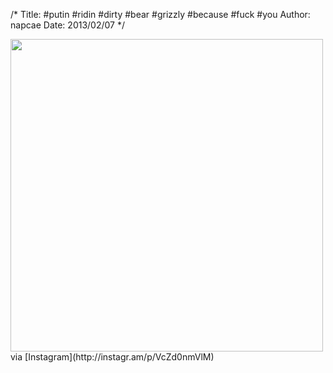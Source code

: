 /*
Title: #putin #ridin #dirty #bear #grizzly #because #fuck #you
Author: napcae
Date: 2013/02/07
*/

<img src="http://distilleryimage8.s3.amazonaws.com/9921437c716711e2829822000a9f1487_7.jpg" width="500" class="img-polaroid"/>  
via [Instagram](http://instagr.am/p/VcZd0nmVlM)